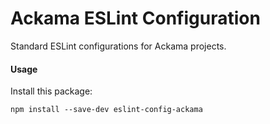 # Ackama ESLint Configuration

Standard ESLint configurations for Ackama projects.

#### Usage

Install this package:

    npm install --save-dev eslint-config-ackama
